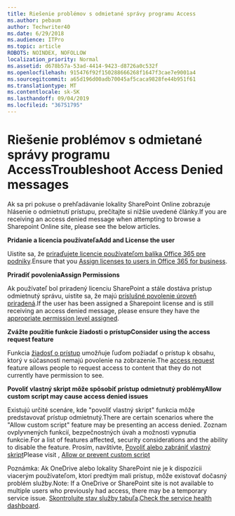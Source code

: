 ```yaml
---
title: Riešenie problémov s odmietané správy programu Access
ms.author: pebaum
author: Techwriter40
ms.date: 6/29/2018
ms.audience: ITPro
ms.topic: article
ROBOTS: NOINDEX, NOFOLLOW
localization_priority: Normal
ms.assetid: d678b57a-53ad-4414-9423-d8726a0c532f
ms.openlocfilehash: 915476f92f150288666268f1647f3cae7e9001a4
ms.sourcegitcommit: a65d196d00adb70045af5caca9828fe44b951f61
ms.translationtype: MT
ms.contentlocale: sk-SK
ms.lasthandoff: 09/04/2019
ms.locfileid: "36751795"
---
```

# <a name="troubleshoot-access-denied-messages"></a><span data-ttu-id="2539c-102">Riešenie problémov s odmietané správy programu Access</span><span class="sxs-lookup"><span data-stu-id="2539c-102">Troubleshoot Access Denied messages</span></span>

<span data-ttu-id="2539c-103">Ak sa pri pokuse o prehľadávanie lokality SharePoint Online zobrazuje hlásenie o odmietnutí prístupu, prečítajte si nižšie uvedené články.</span><span class="sxs-lookup"><span data-stu-id="2539c-103">If you are receiving an access denied message when attempting to browse a Sharepoint Online site, please see the below articles.</span></span>

<span data-ttu-id="2539c-104">**Pridanie a licencia používateľa**</span><span class="sxs-lookup"><span data-stu-id="2539c-104">**Add and License the user**</span></span>

<span data-ttu-id="2539c-105">Uistite sa, že [priraďujete licencie používateľom balíka Office 365 pre podniky](https://docs.microsoft.com/office365/admin/subscriptions-and-billing/assign-licenses-to-users?view=o365-worldwide&amp;tabs=One).</span><span class="sxs-lookup"><span data-stu-id="2539c-105">Ensure that you [Assign licenses to users in Office 365 for business](https://docs.microsoft.com/office365/admin/subscriptions-and-billing/assign-licenses-to-users?view=o365-worldwide&amp;tabs=One).</span></span>

<span data-ttu-id="2539c-106">**Priradiť povolenia**</span><span class="sxs-lookup"><span data-stu-id="2539c-106">**Assign Permissions**</span></span>

<span data-ttu-id="2539c-107">Ak používateľ bol priradený licenciu SharePoint a stále dostáva prístup odmietnutý správu, uistite sa, že majú [príslušné povolenie úroveň priradená](https://docs.microsoft.com/sharepoint/understanding-permission-levels).</span><span class="sxs-lookup"><span data-stu-id="2539c-107">If the user has been assigned a Sharepoint license and is still receiving an access denied message, please ensure they have the [appropriate permission level assigned](https://docs.microsoft.com/sharepoint/understanding-permission-levels).</span></span>

<span data-ttu-id="2539c-108">**Zvážte použitie funkcie žiadosti o prístup**</span><span class="sxs-lookup"><span data-stu-id="2539c-108">**Consider using the access request feature**</span></span>

<span data-ttu-id="2539c-109">Funkcia [žiadosť o prístup](https://support.office.com/article/Set-up-and-manage-access-requests-94B26E0B-2822-49D4-929A-8455698654B3) umožňuje ľuďom požiadať o prístup k obsahu, ktorý v súčasnosti nemajú povolenie na zobrazenie.</span><span class="sxs-lookup"><span data-stu-id="2539c-109">The [access request](https://support.office.com/article/Set-up-and-manage-access-requests-94B26E0B-2822-49D4-929A-8455698654B3) feature allows people to request access to content that they do not currently have permission to see.</span></span> 

<span data-ttu-id="2539c-110">**Povoliť vlastný skript môže spôsobiť prístup odmietnutý problémy**</span><span class="sxs-lookup"><span data-stu-id="2539c-110">**Allow custom script may cause access denied issues**</span></span>

<span data-ttu-id="2539c-111">Existujú určité scenáre, kde "povoliť vlastný skript" funkcia môže predstavovať prístup odmietnutý.</span><span class="sxs-lookup"><span data-stu-id="2539c-111">There are certain scenarios where the "Allow custom script" feature may be presenting an access denied.</span></span> <span data-ttu-id="2539c-112">Zoznam ovplyvnených funkcií, bezpečnostných úvah a možnosti vypnutia funkcie.</span><span class="sxs-lookup"><span data-stu-id="2539c-112">For a list of features affected, security considerations and the ability to disable the feature.</span></span> <span data-ttu-id="2539c-113">Prosím, navštívte, [Povoliť alebo zabrániť vlastný skript](https://docs.microsoft.com/sharepoint/allow-or-prevent-custom-script)</span><span class="sxs-lookup"><span data-stu-id="2539c-113">Please visit , [Allow or prevent custom script](https://docs.microsoft.com/sharepoint/allow-or-prevent-custom-script)</span></span>

<span data-ttu-id="2539c-114">Poznámka: Ak OneDrive alebo lokality SharePoint nie je k dispozícii viacerým používateľom, ktorí predtým mali prístup, môže existovať dočasný problém služby.</span><span class="sxs-lookup"><span data-stu-id="2539c-114">Note: If a OneDrive or SharePoint site is not available to multiple users who previously had access, there may be a temporary service issue.</span></span> <span data-ttu-id="2539c-115">[Skontrolujte stav služby tabuľa](https://portal.office.com/adminportal/home#/servicehealth).</span><span class="sxs-lookup"><span data-stu-id="2539c-115">[Check the service health dashboard](https://portal.office.com/adminportal/home#/servicehealth).</span></span>


  

